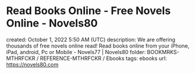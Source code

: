 # Read Books Online - Free Novels Online - Novels80

created: October 1, 2022 5:50 AM (UTC)
description: We are offering thousands of free novels online read! Read books online from your iPhone, iPad, android, Pc or Mobile - Novels77 | Novels80
folder: BOOKMRKS-MTHRFCKR / REFERENCE-MTHRFCKR / Ebooks
tags: ebooks
url: https://novels80.com